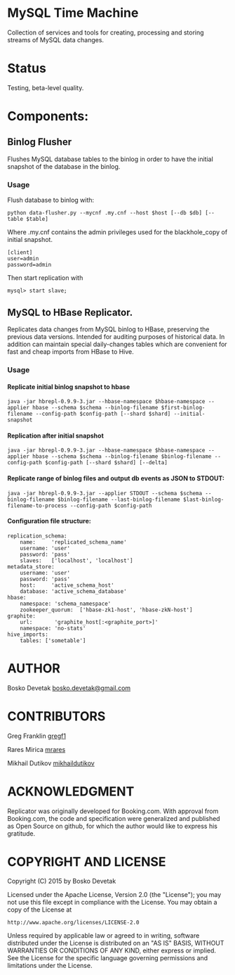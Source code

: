 # MySQL Time Machine
Collection of services and tools for creating, processing and storing streams of MySQL data changes.

# Status
Testing, beta-level quality.

# Components:

## Binlog Flusher
Flushes MySQL database tables to the binlog in order to have the initial snapshot of the database in the binlog.

### Usage
Flush database to binlog with:
````
python data-flusher.py --mycnf .my.cnf --host $host [--db $db] [--table $table]
````
Where .my.cnf contains the admin privileges used for the blackhole_copy of initial snapshot.
````
[client]
user=admin
password=admin
````
Then start replication with
````
mysql> start slave;
````

## MySQL to HBase Replicator.
Replicates data changes from MySQL binlog to HBase, preserving the previous data versions. Intended
for auditing purposes of historical data. In addition can maintain special daily-changes tables which
are convenient for fast and cheap imports from HBase to Hive.

### Usage
#### Replicate initial binlog snapshot to hbase
````
java -jar hbrepl-0.9.9-3.jar --hbase-namespace $hbase-namespace --applier hbase --schema $schema --binlog-filename $first-binlog-filename --config-path $config-path [--shard $shard] --initial-snapshot
````

#### Replication after initial snapshot
````
java -jar hbrepl-0.9.9-3.jar --hbase-namespace $hbase-namespace --applier hbase --schema $schema --binlog-filename $binlog-filename --config-path $config-path [--shard $shard] [--delta]
````

#### Replicate range of binlog files and output db events as JSON to STDOUT:
````
java -jar hbrepl-0.9.9-3.jar --applier STDOUT --schema $schema --binlog-filename $binlog-filename --last-binlog-filename $last-binlog-filename-to-process --config-path $config-path 
````

#### Configuration file structure:
````
replication_schema:
    name:     'replicated_schema_name'
    username: 'user'
    password: 'pass'
    slaves:   ['localhost', 'localhost']
metadata_store:
    username: 'user'
    password: 'pass'
    host:     'active_schema_host'
    database: 'active_schema_database'
hbase:
    namespace: 'schema_namespace'
    zookeeper_quorum:  ['hbase-zk1-host', 'hbase-zkN-host']
graphite:
    url:       'graphite_host[:<graphite_port>]'
    namespace: 'no-stats'
hive_imports:
    tables: ['sometable']
````

# AUTHOR
Bosko Devetak <bosko.devetak@gmail.com>

# CONTRIBUTORS
Greg Franklin <a href="https://github.com/gregf1">gregf1</a>

Rares Mirica <a href="https://github.com/mrares">mrares</a>

Mikhail Dutikov <a href="https://github.com/mikhaildutikov">mikhaildutikov</a>


# ACKNOWLEDGMENT
Replicator was originally developed for Booking.com. With approval from Booking.com, the code and specification were generalized and published as Open Source on github, for which the author would like to express his gratitude.

# COPYRIGHT AND LICENSE
Copyright (C) 2015 by Bosko Devetak

Licensed under the Apache License, Version 2.0 (the "License");
you may not use this file except in compliance with the License.
You may obtain a copy of the License at

    http://www.apache.org/licenses/LICENSE-2.0

Unless required by applicable law or agreed to in writing, software
distributed under the License is distributed on an "AS IS" BASIS,
WITHOUT WARRANTIES OR CONDITIONS OF ANY KIND, either express or implied.
See the License for the specific language governing permissions and
limitations under the License.

